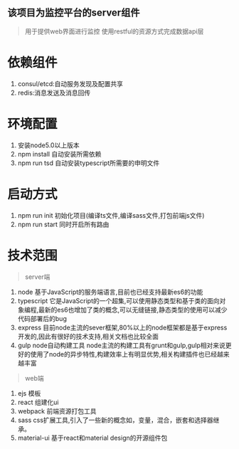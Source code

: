 ## 该项目为监控平台的server组件
> 用于提供web界面进行监控
> 使用restful的资源方式完成数据api层

# 依赖组件
1. consul/etcd:自动服务发现及配置共享
2. redis:消息发送及消息回传

# 环境配置
1. 安装node5.0以上版本
2. npm install 自动安装所需依赖
3. npm run tsd 自动安装typescript所需要的申明文件

# 启动方式
1. npm run init 初始化项目(编译ts文件,编译sass文件,打包前端js文件)
2. npm run start 同时开启所有路由

# 技术范围
> server端
1. node 基于JavaScript的服务端语言,目前也已经支持最新es6的功能
2. typescript 它是JavaScript的一个超集,可以使用静态类型和基于类的面向对象编程,最新的es6也增加了类的概念,可以无缝链接,静态类型的使用可以减少代码部署后的bug
3. express 目前node主流的sever框架,80%以上的node框架都是基于express开发的,因此有很好的技术支持,相关文档也比较全面
4. gulp node自动构建工具 node主流的构建工具有grunt和gulp,gulp相对来说更好的使用了node的异步特性,构建效率上有明显优势,相关构建插件也已经越来越丰富
> web端
1. ejs 模板
2. react 组建化ui
3. webpack 前端资源打包工具
4. sass css扩展工具,引入了一些新的概念如，变量，混合，嵌套和选择器继承。
5. material-ui 基于react和material design的开源组件包
